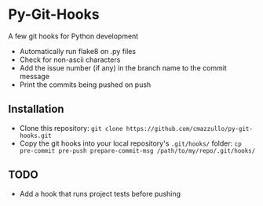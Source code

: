 # Py-Git-Hooks

A few git hooks for Python development
- Automatically run flake8 on .py files
- Check for non-ascii characters
- Add the issue number (if any) in the branch name to the commit message
- Print the commits being pushed on push

## Installation

- Clone this repository: `git clone https://github.com/cmazzullo/py-git-hooks.git`
- Copy the git hooks into your local repository's `.git/hooks/` folder:
`cp pre-commit pre-push prepare-commit-msg /path/to/my/repo/.git/hooks/`

## TODO

- Add a hook that runs project tests before pushing
